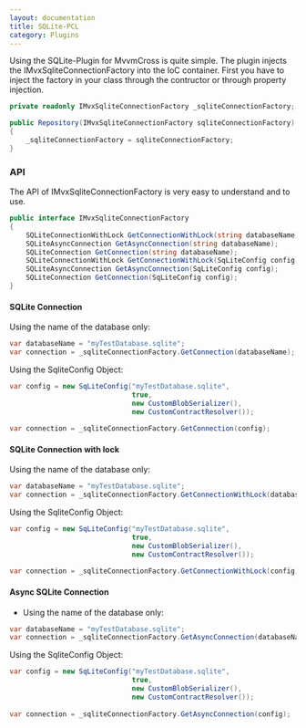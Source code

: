 ```yaml
---
layout: documentation
title: SQLite-PCL
category: Plugins
---
```

Using the SQLite-Plugin for MvvmCross is quite simple. The plugin injects the IMvxSqliteConnectionFactory into the IoC container. First you have to inject the factory in your class through the contructor or through property injection.

```C# 
private readonly IMvxSqliteConnectionFactory _sqliteConnectionFactory;

public Repository(IMvxSqliteConnectionFactory sqliteConnectionFactory)
{
    _sqliteConnectionFactory = sqliteConnectionFactory;
}
```

### API

The API of IMvxSqliteConnectionFactory is very easy to understand and to use.

```C# 
public interface IMvxSqliteConnectionFactory
{
    SQLiteConnectionWithLock GetConnectionWithLock(string databaseName);
    SQLiteAsyncConnection GetAsyncConnection(string databaseName);
    SQLiteConnection GetConnection(string databaseName);
    SQLiteConnectionWithLock GetConnectionWithLock(SqLiteConfig config);
    SQLiteAsyncConnection GetAsyncConnection(SqLiteConfig config);
    SQLiteConnection GetConnection(SqLiteConfig config);
}
```
#### SQLite Connection

Using the name of the database only:
```C# 
var databaseName = "myTestDatabase.sqlite";
var connection = _sqliteConnectionFactory.GetConnection(databaseName);
```

Using the SqliteConfig Object:
```C# 
var config = new SqLiteConfig("myTestDatabase.sqlite", 
                              true, 
                              new CustomBlobSerializer(), 
                              new CustomContractResolver());
                              
var connection = _sqliteConnectionFactory.GetConnection(config);
```

#### SQLite Connection with lock

Using the name of the database only:
```C# 
var databaseName = "myTestDatabase.sqlite";
var connection = _sqliteConnectionFactory.GetConnectionWithLock(databaseName);
```

Using the SqliteConfig Object:
```C# 
var config = new SqLiteConfig("myTestDatabase.sqlite", 
                              true, 
                              new CustomBlobSerializer(), 
                              new CustomContractResolver());
                              
var connection = _sqliteConnectionFactory.GetConnectionWithLock(config);
```

#### Async SQLite Connection

* Using the name of the database only:
```C# 
var databaseName = "myTestDatabase.sqlite";
var connection = _sqliteConnectionFactory.GetAsyncConnection(databaseName);
```

Using the SqliteConfig Object:
```C# 
var config = new SqLiteConfig("myTestDatabase.sqlite", 
                              true, 
                              new CustomBlobSerializer(), 
                              new CustomContractResolver());
                              
var connection = _sqliteConnectionFactory.GetAsyncConnection(config);
```
